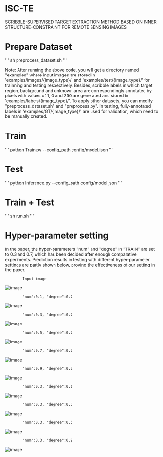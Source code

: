 # ISC-TE
SCRIBBLE-SUPERVISED TARGET EXTRACTION METHOD BASED ON INNER STRUCTURE-CONSTRAINT FOR REMOTE SENSING IMAGES

# Prepare Dataset
'''
sh preprocess_dataset.sh
'''

Note: After running the above code, you will get a directory named "examples" where input images are stored 
in 'examples/images/{image_type}/' and 'examples/test/{image_type}/' for trainning and testing respectively.
Besides, scribble labels in which target region, background and unknown area are correspondingly annotated by 
pixels with values of 1, 0 and 250 are generated and stored in 'examples/labels/{image_type}/'. To apply other 
datasets, you can modify "preprocess_dataset.sh" and "preprocess.py". In testing, fully-annotated labels in
'examples/GT/{image_type}/' are used for validation, which need to be manually created.

# Train
'''
python Train.py --config_path config/model.json
'''

# Test
'''
python Inference.py --config_path config/model.json
'''

# Train + Test
'''
sh run.sh
'''

# Hyper-parameter setting
In the paper, the hyper-parameters "num" and "degree" in "TRAIN" are set to 0.3 and 0.7, which has been decided
after enough comparative experiments. Prediction results in testing with different hyper-parameter settings are 
partly shown below, proving the effectiveness of our setting in the paper. 

            Input image
![image](https://github.com/yitongli123/ISC-TE/blob/main/images/input.png)

            "num":0.1, "degree":0.7
![image](https://github.com/yitongli123/ISC-TE/blob/main/images/0107.png)

            "num":0.3, "degree":0.7
![image](https://github.com/yitongli123/ISC-TE/blob/main/images/0307.png)

            "num":0.5, "degree":0.7
![image](https://github.com/yitongli123/ISC-TE/blob/main/images/0507.png)

            "num":0.7, "degree":0.7
![image](https://github.com/yitongli123/ISC-TE/blob/main/images/0707.png)

            "num":0.9, "degree":0.7
![image](https://github.com/yitongli123/ISC-TE/blob/main/images/0907.png)

            "num":0.3, "degree":0.1
![image](https://github.com/yitongli123/ISC-TE/blob/main/images/0301.png)

            "num":0.3, "degree":0.3
![image](https://github.com/yitongli123/ISC-TE/blob/main/images/0303.png)

            "num":0.3, "degree":0.5
![image](https://github.com/yitongli123/ISC-TE/blob/main/images/0305.png)

            "num":0.3, "degree":0.9
![image](https://github.com/yitongli123/ISC-TE/blob/main/images/0309.png)




